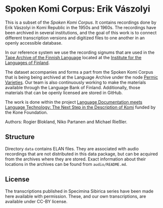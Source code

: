 # Spoken Komi Corpus: Erik Vászolyi

This is a subset of the *Spoken Komi Corpus*. It contains recordings done by Erik Vászolyi in Komi Republic in the 1950s and 1960s. The recordings have been archived in several institutions, and the goal of this work is to connect different transcription versions and digitized files to one another in an openly accessible database. 

In our reference system we use the recording signums that are used in the [Tape Archive of the Finnish Language](https://www.kotus.fi/en/corpora_and_other_material/spoken_language_corpora) located at the [Institute for the Languages of Finland](https://www.kotus.fi/en).

The dataset accompanies and forms a part from the Spoken Komi Corpus that is being being archived at the Language Archive under the node [Permic Varieties](https://archive.mpi.nl/tla/islandora/object/tla%3A1839_00_0000_0000_001B_99BC_F). Our team is also continuously working to make the materials available through the Language Bank of Finland. Additionally, those materials that can be openly licensed are stored in GitHub.  

The work is done within the project [Language Documentation meets Language Technology: The Next Step in the Description of Komi](http://langdoc.github.io/IKDP-2) funded by the Kone Foundation.  

Authors: Rogier Blokland, Niko Partanen and Michael Rießler.

## Structure

Directory `data` contains ELAN files. They are associated with audio recordings that are not distributed in this data package, but can be acquired from the archives where they are stored. Exact information about their locations in the archives can be found from `audio/README.md`.

## License

The transcriptions published in Specimina Sibirica series have been made here available with permission. These, and our own transcriptions, are available under CC-BY license. 
